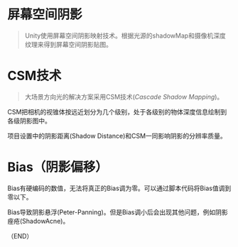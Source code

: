 # 屏幕空间阴影    

> Unity使用屏幕空间阴影映射技术。根据光源的shadowMap和摄像机深度纹理来得到屏幕空间阴影贴图。    


# CSM技术  

> 大场景方向光的解决方案采用CSM技术(*Cascade Shadow Mapping*)。    

CSM把相机的视锥体按远近划分为几个级别，处于各级别的物体深度信息绘制到各级阴影图中。    

项目设置中的阴影距离(Shadow Distance)和CSM一同影响阴影的分辨率质量。    

# Bias（阴影偏移）  

Bias有硬编码的数值，无法将真正的Bias调为零。可以通过脚本代码将Bias值调到零以下。    

Bias导致阴影悬浮(Peter-Panning)。但是Bias调小后会出现其他问题，例如阴影痤疮(ShadowAcne)。    

（END）    